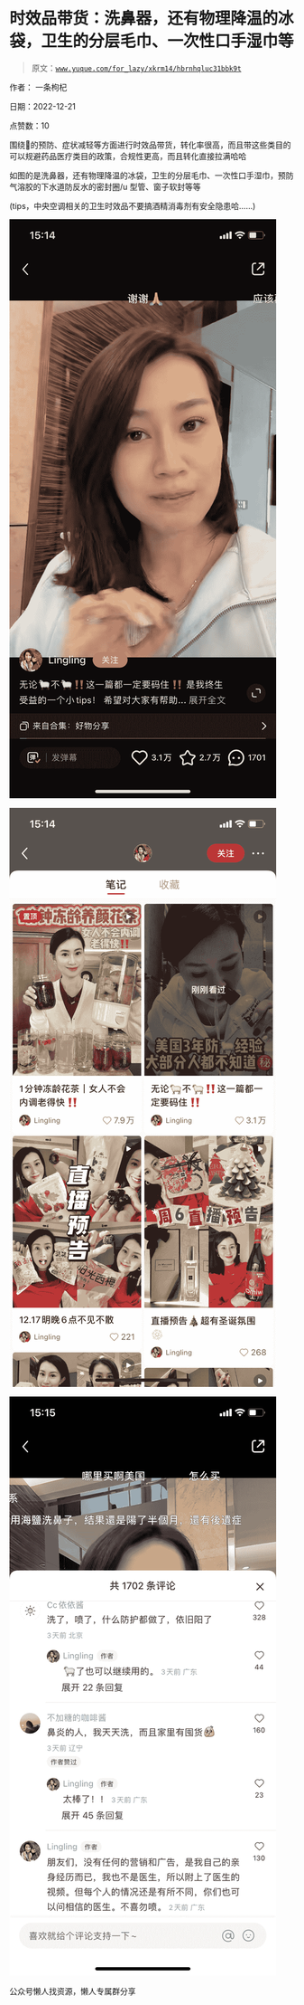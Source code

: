 # 时效品带货：洗鼻器，还有物理降温的冰袋，卫生的分层毛巾、一次性口手湿巾等

> 原文：[`www.yuque.com/for_lazy/xkrm14/hbrnhqluc31bbk9t`](https://www.yuque.com/for_lazy/xkrm14/hbrnhqluc31bbk9t)

作者： 一条枸杞

日期：2022-12-21

点赞数：10

围绕🐑的预防、症状减轻等方面进行时效品带货，转化率很高，而且带这些类目的可以规避药品医疗类目的政策，合规性更高，而且转化直接拉满哈哈

如图的是洗鼻器，还有物理降温的冰袋，卫生的分层毛巾、一次性口手湿巾，预防气溶胶的下水道防反水的密封圈/u 型管、窗子软封等等

(tips，中央空调相关的卫生时效品不要搞酒精消毒剂有安全隐患哈……)

![](img/c90dc1992daac0d31fe4b75cb3fffb5d.png)

![](img/18a9503a47d47a474cf894e992e8782f.png)

![](img/3fab8be2610cec57a1e751c3b8766bd7.png)

公众号懒人找资源，懒人专属群分享

